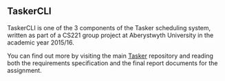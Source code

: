 ## TaskerCLI

TaskerCLI is one of the 3 components of the Tasker scheduling system, written
as part of a CS221 group project at Aberystwyth University in the academic year 2015/16.

You can find out more by visiting the main [Tasker](https://github.com/MichalGoly/Tasker)
repository and reading both the requirements specification and the final report documents
for the assignment. 